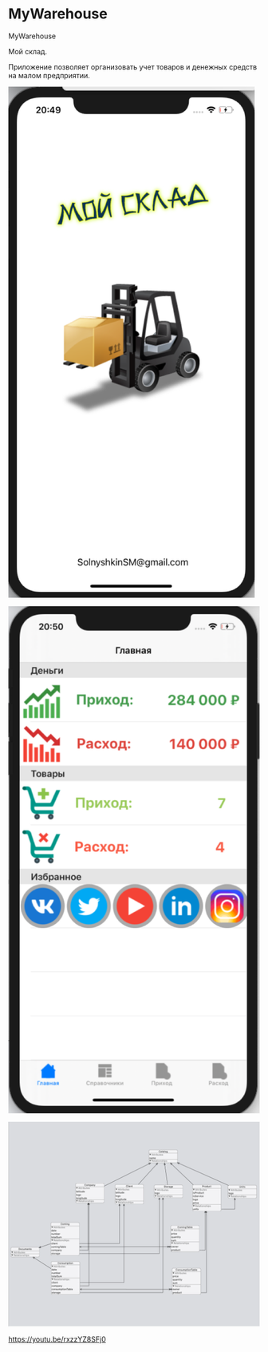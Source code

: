 # MyWarehouse
MyWarehouse

Мой склад.

Приложение позволяет организовать учет товаров и денежных средств на малом предприятии.
 
![alt text](Image.png "Стартовый экран")

![alt text](Main.png "Главный экран")

![alt text](xcDataModel.png "Модель")


https://youtu.be/rxzzYZ8SFj0

